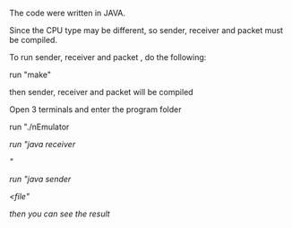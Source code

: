 The code were written in JAVA.

Since the CPU type may be different, so sender, receiver and packet must be compiled.

To run sender, receiver and packet , do the following:

run "make"

then sender, receiver and packet will be compiled

Open 3 terminals and enter the program folder

run "./nEmulator <port1> <address> <port4> <port3> <address> <port3> <int> <int> <int>

run "java receiver <address> <port3> <port4> <file>"

run "java sender <address> <port1> <port2> <file"

then you can see the result


